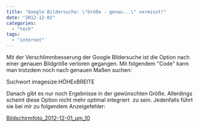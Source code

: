 ```yaml
---
title: "Google Bildersuche: \"Größe - genau...\" vermisst!"
date: "2012-12-01"
categories: 
  - "tech"
tags: 
  - "internet"
---
```


Mit der Verschlimmbesserung der Google Bildersuche ist die Option nach einer genauen Bildgröße verloren gegangen. Mit folgendem "Code" kann man trotzdem noch nach genauen Maßen suchen:

Suchwort imagesize:HÖHExBREITE

Danach gibt es nur noch Ergebnisse in der gewünschten Größe. Allerdings scheint diese Option nicht mehr optimal integriert  zu sein. Jedenfalls führt sie bei mir zu folgendem Anzeigefehler:

[Bildschirmfoto_2012-12-01_um_10](/images/bildschirmfoto_2012-12-01_um_10-51-33-scaled1000.jpg)

